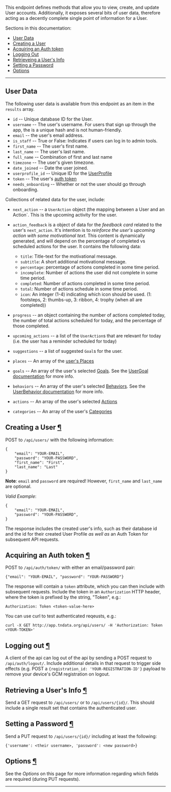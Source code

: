 This endpoint defines methods that allow you to view, create, and update
User accounts. Additionally, it exposes several bits of user data, therefore
acting as a decently complete single point of information for a User.

Sections in this documentation:

* <a href="#user-data">User Data</a>
* <a href="#creating-a-user">Creating a User</a>
* <a href="#acquiring-an-auth-token">Acquiring an Auth token</a>
* <a href="#logging-out">Logging Out</a>
* <a href="#retrieving-a-users-info">Retrieveing a User's Info</a>
* <a href="#setting-a-password">Setting a Password</a>
* <a href="#options">Options</a>

----

## User Data

The following user data is available from this endpoint as an item in the
`results` array.

* `id` -- Unique database ID for the User.
* `username` -- The user's username. For users that sign up through the app,
  the is a unique hash and is not human-friendly.
* `email` -- the user's email address.
* `is_staff` -- True or False: Indicates if users can log in to admin tools.
* `first_name` -- The user's first name.
* `last_name` -- The user's last name.
* `full_name` -- Combination of first and last name
* `timezone` -- The user's given timezone.
* `date_joined` -- Date the user joined.
* `userprofile_id` -- Unique ID for the [UserProfile](/api/userprofiles/)
* `token` -- The user's [auth token](#acquiring-an-autho-token)
* `needs_onboarding` -- Whether or not the user should go through onboarding.

Collections of related data for the user, include:

* `next_action` -- a `UserAction` object (the mapping between a User and
  an Action`. This is the upcoming activity for the user.
* `action_feedback` is a object of data for the _feedback card_ related to
  the user's `next_action`. It's intention is to _reinforce the user's
  upcoming action with some motivational text_. This content is dynamically
  generated, and will depend on the percentage of completed vs scheduled
  actions for the user. It contains the following data:

    - `title`: Title-text for the motivational message.
    - `subtitle`: A short additional motivational message.
    - `percentage`: percentage of actions completed in some time period.
    - `incomplete`: Number of actions the user did not complete in some
      time period.
    - `completed`: Number of actions completed in some time period.
    - `total`: Number of actions schedule in some time period.
    - `icon`: An integer (1-4) indicating which icon should be used.
      (1: footsteps, 2: thumbs-up, 3: ribbon, 4: trophy (when all are completed))

* `progress` -- an object containing the number of actions completed today,
  the number of total actions scheduled for today, and the percentage of
  those completed.
* `upcoming_actions` -- a list of the `UserAction`s that are relevant for
  today (i.e. the user has a reminder scheduled for today)
* `suggestions` -- a list of suggested `Goal`s for the user.

* `places` -- An array of the [user's Places](/api/users/places/)
* `goals` -- An array of the user's selected [Goals](/api/users/goals/). See the
  [UserGoal documentation](/api/users/goals/) for more info.
* `behaviors` -- An array of the user's selected [Behaviors](/api/users/behaviors/).
  See the [UserBehavior documentation](/api/users/behaviors/)
  for more info.
* `actions` -- An array of the user's selected [Actions](/api/users/actions/)
* `categories` -- An array of the user's [Categories](/api/users/categories/)

## Creating a User <a href="#creating-a-user">&para;</a>

POST to `/api/users/` with the following information:

    {
        "email": "YOUR-EMAIL",
        "password": "YOUR-PASSWORD",
        "first_name": "First",
        "last_name": "Last"
    }

**Note**: `email` and `password` are required! However, `first_name` and
`last_name` are optional.

*Valid Example*:

    {
        "email": "YOUR-EMAIL",
        "password": "YOUR-PASSWORD",
    }


The response includes the created user's info, such as their database id
and the id for their created User Profile *as well as* an Auth Token for
subsequent API requests.

## Acquiring an Auth token <a href="#acquiring-an-auth-token">&para;</a>

POST to `/api/auth/token/` with either an  email/password pair:

    {"email": "YOUR-EMAIL", "password": "YOUR-PASSWORD"}


The response will contain a `token` attribute, which you can then include
with subsequent requests. Include the token in an `Authorization` HTTP
header, where the token is prefixed by the string, "Token", e.g.:

    Authorization: Token <token-value-here>

You can use curl to test authenticated reqeusts, e.g.:

    curl -X GET http://app.tndata.org/api/users/ -H 'Authorization: Token <YOUR-TOKEN>'

## Logging out <a href="#logging-out">&para;</a>

A client of the api can log out of the api by sending a POST request to
`/api/auth/logout/`. Include additional details in that request to trigger
side effects (e.g. POST a `{registration_id: 'YOUR-REGISTRATION-ID'}` payload
to remove your device's GCM registration on logout.

## Retrieving a User's Info <a href="#retrieving-a-users-info">&para;</a>

Send a GET request to `/api/users/` or to `/api/users/{id}/`.
This should include a single result set that contains the authenticated user.

## Setting a Password <a href="#setting-a-password">&para;</a>

Send a PUT request to `/api/users/{id}/` including at least the following:

    {'username': <their username>, 'password': <new password>}

## Options <a href="#options">&para;</a>

See the *Options* on this page for more information regarding which fields
are required (during PUT requests).

----

